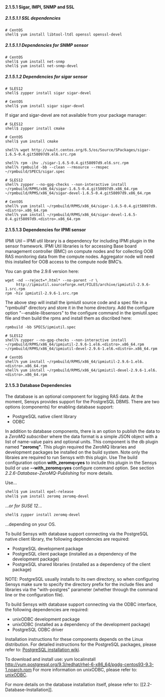 #### 2.1.5.1 Sigar, IMPI, SNMP and SSL

##### 2.1.5.1.1 SSL dependencies
```
# CentOS
shell$ yum install libtool-ltdl openssl openssl-devel
```
##### 2.1.5.1.1 Dependencies for SNMP sensor
```
# CentOS
shell$ yum install net-snmp
shell$ yum install net-snmp-devel
```
##### 2.1.5.1.2 Dependencies for sigar sensor
```
# SLES12
shell$ zypper install sigar sigar-devel

# CentOS
shell$ yum install sigar sigar-devel
```
If sigar and sigar-devel are not available from your package manager:
```
# SLES12
shell$ zypper install cmake

# CentOS
shell$ yum install cmake

shell% wget http://vault.centos.org/6.5/os/Source/SPackages/sigar-1.6.5-0.4.git58097d9.el6.src.rpm

shell% rpm -ihv ./sigar-1.6.5-0.4.git58097d9.el6.src.rpm
shell% rpmbuild -bb --clean --rmsource --rmspec ~/rpmbuild/SPECS/sigar.spec

# SLES12
shell% zypper --no-gpg-checks --non-interactive install ~/rpmbuild/RPMS/x86_64/sigar-1.6.5-0.4.git58097d9.x86_64.rpm ~/rpmbuild/RPMS/x86_64/sigar-devel-1.6.5-0.4.git58097d9.x86_64.rpm

# CentOS
shell% yum install ~/rpmbuild/RPMS/x86_64/sigar-1.6.5-0.4.git58097d9.<distro>.x86_64.rpm
shell% yum install ~/rpmbuild/RPMS/x86_64/sigar-devel-1.6.5-0.4.git58097d9.<distro>.x86_64.rpm

```
#### 2.1.5.1.3 Dependencies for IPMI sensor

IPMI Util – IPMI util library is a dependency for including IPMI plugin in the sensor framework.  IPMI Util libraries is for accessing Base board management controller (BMC) on compute nodes and for collecting OOB RAS monitoring data from the compute nodes. Aggregator node will need this installed for OOB access to the compute node BMC’s.

You can grab the 2.9.6 version here:
```
wget -nd --reject=*.html* --no-parent -r \
     http://ipmiutil.sourceforge.net/FILES/archive/ipmiutil-2.9.6-1.src.rpm
rpm -hiv ipmiutil-2.9.6-1.src.rpm
```
The above step will install the ipmiutil source code and a spec file in a "rpmbuild" directory and store it in the home directory.
Add the configure option "--enable-libsensors" to the configure command in the ipmiutil.spec file and then build the rpms and install them as discribed here:
```
rpmbuild -bb SPECS/ipmiutil.spec

# SLES12
shell% zypper --no-gpg-checks --non-interactive install ~/rpmbuild/RPMS/x86_64/ipmiutil-2.9.6-1.el6.<distro>.x86_64.rpm ~/rpmbuild/RPMS/x86_64/ipmiutil-devel-2.9.6-1.el6.<distro>.x86_64.rpm

# CentOS
shell% yum install ~/rpmbuild/RPMS/x86_64/ipmiutil-2.9.6-1.el6.<distro>.x86_64.rpm
shell% yum install ~/rpmbuild/RPMS/x86_64/ipmiutil-devel-2.9.6-1.el6.<distro>.x86_64.rpm
```

#### 2.1.5.3 Database Dependencies

The database is an optional component for logging RAS data.  At the moment, Sensys provides support for the PostgreSQL DBMS.  There are two options (components) for enabling database support:

* PostgreSQL native client library
* ODBC

In addition to database components, there is an option to publish the data to a *ZeroMQ subscriber* where the data format is a simple JSON object with a list of name-value pairs and optional units.  This component is the db plugin named **"zeromq"**.  This plugin required the ZeroMQ libraries and development packages be installed on the build system.  Note only the libraies are required to run Sensys with this plugin.  Use The build configuration option **with_zeromq=yes** to include this plugin in the Sensys build or use **--with_zeromq=yes** configure command option.  See section *2.2.6-Database-ZeroMQ-Publishing* for more details.

Use...
```bash
shell$ yum install epel-release
shell$ yum install zeromq zeromq-devel
```
...*or for SUSE 12*...
```bash
shell$ zypper install zeromq-devel
```
...depending on your OS.

To build Sensys with database support connecting via the PostgreSQL native client library, the following dependencies are required:
* PostgreSQL development package
* PostgreSQL client package (installed as a dependency of the development package)
* PostgreSQL shared libraries (installed as a dependency of the client package)

NOTE: PostgreSQL usually installs to its own directory, so when configuring Sensys make sure to specify the directory prefix for the include files and libraries via the "with-postgres" parameter (whether through the command line or the configuration file).

To build Sensys with database support connecting via the ODBC interface, the following dependencies are required:

* unixODBC development package
* unixODBC (installed as a dependency of the development package)
* PostgreSQL ODBC driver

Installation instructions for these components depends on the Linux distribution.  For detailed instructions for the PostgreSQL packages, please refer to: [PostgreSQL installation wiki](https://wiki.postgresql.org/wiki/Detailed_installation_guides).

To download and install use:
yum localinstall http://yum.postgresql.org/9.3/redhat/rhel-6-x86_64/pgdg-centos93-9.3-1.noarch.rpm
For more information on unixODBC, please refer to: [unixODBC](http://www.unixodbc.org/).

For more details on the database installation itself, please refer to: [[2.2-Database-Installation]].
